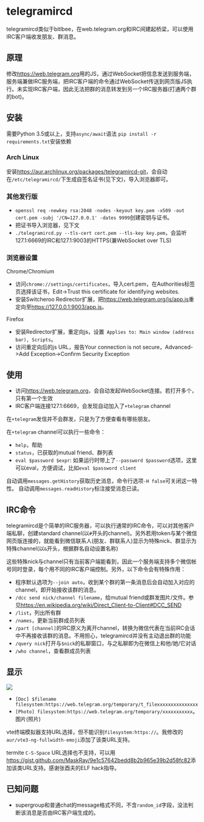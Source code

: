 # telegramircd

telegramircd类似于bitlbee，在web.telegram.org和IRC间建起桥梁，可以使用IRC客户端收发朋友、群消息。

## 原理

修改<https://web.telegram.org>用的JS，通过WebSocket把信息发送到服务端，服务端兼做IRC服务端，把IRC客户端的命令通过WebSocket传送到网页版JS执行。未实现IRC客户端，因此无法把群的消息转发到另一个IRC服务器(打通两个群的bot)。

## 安装

需要Python 3.5或以上，支持`async/await`语法
`pip install -r requirements.txt`安装依赖

### Arch Linux

安装<https://aur.archlinux.org/packages/telegramircd-git>，会自动在`/etc/telegramircd/`下生成自签名证书(见下文)，导入浏览器即可。

### 其他发行版

- `openssl req -newkey rsa:2048 -nodes -keyout key.pem -x509 -out cert.pem -subj '/CN=127.0.0.1' -dates 9999`创建密钥与证书。
- 把证书导入浏览器，见下文
- `./telegramircd.py --tls-cert cert.pem --tls-key key.pem`，会监听127.1:6669的IRC和127.1:9003的HTTPS(兼WebSocket over TLS)

### 浏览器设置

Chrome/Chromium

- 访问`chrome://settings/certificates`，导入cert.pem，在Authorities标签页选择该证书，Edit->Trust this certificate for identifying websites.
- 安装Switcheroo Redirector扩展，把<https://web.telegram.org/js/app.js>重定向至<https://127.0.0.1:9003/app.js>。

Firefox

- 安装Redirector扩展，重定向js，设置` Applies to: Main window (address bar), Scripts`。
- 访问重定向后的js URL，报告Your connection is not secure，Advanced->Add Exception->Confirm Security Exception

## 使用

- 访问<https://web.telegram.org>，会自动发起WebSocket连接。若打开多个，只有第一个生效
- IRC客户端连接127.1:6669，会发现自动加入了`+telegram` channel

在`+telegram`发信并不会群发，只是为了方便查看有哪些朋友。

在`+telegram` channel可以执行一些命令：

- `help`，帮助
- `status`，已获取的mutual friend、群列表
- `eval $password $expr`: 如果运行时带上了`--password $password`选项，这里可以eval，方便调试，比如`eval $password client`

自动调用`messages.getHistory`获取历史消息，命令行选项`-H false`可关闭这一特性。
自动调用`messages.readHistory`标注接受消息已读。

## IRC命令

telegramircd是个简单的IRC服务器，可以执行通常的IRC命令，可以对其他客户端私聊，创建standard channel(以`#`开头的channel)。另外若用token与某个微信网页版连接的，就能看到微信联系人(朋友、群联系人)显示为特殊nick、群显示为特殊channel(以`&`开头，根据群名自动设置名称)

这些特殊nick与channel只有当前客户端能看到，因此一个服务端支持多个微信帐号同时登录，每个用不同的IRC客户端控制。另外，以下命令会有特殊作用：

- 程序默认选项为`--join auto`，收到某个群的第一条消息后会自动加入对应的channel，即开始接收该群的消息。
- `/dcc send nick/channel filename`，给mutual friend或群发图片/文件。参见<https://en.wikipedia.org/wiki/Direct_Client-to-Client#DCC_SEND>
- `/list`，列出所有群
- `/names`，更新当前群成员列表
- `/part [channel]`的IRC原义为离开channel，转换为微信代表在当前IRC会话中不再接收该群的消息。不用担心，telegramircd并没有主动退出群的功能
- `/query nick`打开与`$nick`的私聊窗口，与之私聊即为在微信上和他/她/它对话
- `/who channel`，查看群成员列表

## 显示

![](https://maskray.me/static/2016-05-07-telegramircd/run.jpg)

- `[Doc] $filename filesystem:https://web.telegram.org/temporary/t_filexxxxxxxxxxxxxxx`
- `[Photo] filesystem:https://web.telegram.org/temporary/xxxxxxxxxxx`。图片(照片)

vte终端模拟器支持URL选择，但不能识别`filesystem:https://`。我修改的`aur/vte3-ng-fullwidth-emoji`添加了该类URL支持。

termite `C-S-Space` URL选择也不支持，可以用<https://gist.github.com/MaskRay/9e1c57642bedd8b2b965e39b2d58fc82>添加该类URL支持。感谢张酉夫的ELF hack指导。

## 已知问题

- supergroup和普通chat的message格式不同，不含`random_id`字段，没法判断该消息是否由IRC客户端生成的。
